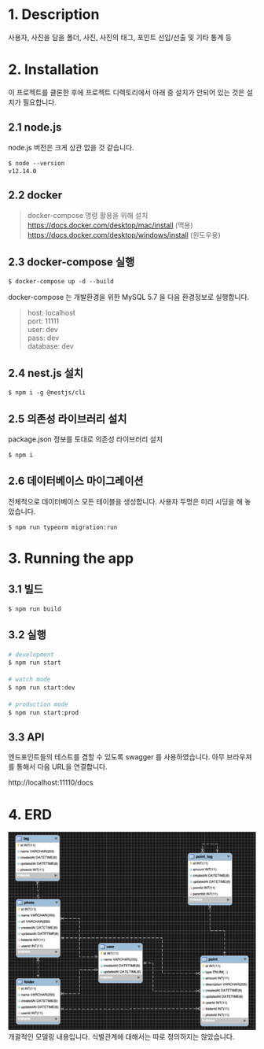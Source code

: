 # 1. Description

사용자, 사진을 담을 폴더, 사진, 사진의 태그, 포인트 선입/선출 및 기타 통계 등

# 2. Installation

이 프로젝트를 클론한 후에 프로젝트 디렉토리에서 아래 중 설치가 안되어 있는 것은 설치가 필요합니다.

## 2.1 node.js

node.js 버전은 크게 상관 없을 것 같습니다.

```
$ node --version
v12.14.0
```

## 2.2 docker

> docker-compose 명령 활용을 위해 설치
> https://docs.docker.com/desktop/mac/install (맥용)
> https://docs.docker.com/desktop/windows/install (윈도우용)

## 2.3 docker-compose 실행

```
$ docker-compose up -d --build
```

docker-compose 는 개발환경을 위한 MySQL 5.7 을 다음 환경정보로 실행합니다.

> host: localhost  
> port: 11111  
> user: dev  
> pass: dev  
> database: dev

## 2.4 nest.js 설치

```
$ npm i -g @nestjs/cli
```

## 2.5 의존성 라이브러리 설치

package.json 정보를 토대로 의존성 라이브러리 설치

```
$ npm i
```

## 2.6 데이터베이스 마이그레이션

전체적으로 데이터베이스 모든 테이블을 생성합니다.
사용자 두명은 미리 시딩을 해 놓았습니다.

```
$ npm run typeorm migration:run
```

# 3. Running the app

## 3.1 빌드

```
$ npm run build
```

## 3.2 실행

```bash
# development
$ npm run start

# watch mode
$ npm run start:dev

# production mode
$ npm run start:prod
```

## 3.3 API

엔드포인트들의 테스트를 겸할 수 있도록 swagger 를 사용하였습니다.
아무 브라우져를 통해서 다음 URL을 연결합니다.

http://localhost:11110/docs

# 4. ERD

![Alt text](erd.png 'ERD')
개괄적인 모델링 내용입니다. 식별관계에 대해서는 따로 정의하지는 않았습니다.
